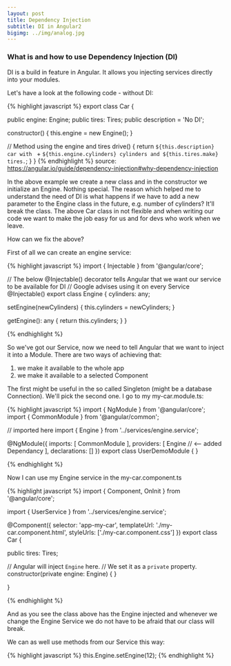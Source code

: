 ```yaml
---
layout: post
title: Dependency Injection
subtitle: DI in Angular2
bigimg: ../img/analog.jpg
---
```


### What is and how to use Dependency Injection (DI)

DI is a build in feature in Angular. It allows you injecting services directly into your modules. 

Let's have a look at the following code - without DI:

{% highlight javascript %}
export class Car {
 
  public engine: Engine;
  public tires: Tires;
  public description = 'No DI';
 
  constructor() {
    this.engine = new Engine();
  }
 
  // Method using the engine and tires
  drive() {
    return `${this.description} car with ` +
      `${this.engine.cylinders} cylinders and ${this.tires.make} tires.`;
  }
}
{% endhighlight %} 
source: https://angular.io/guide/dependency-injection#why-dependency-injection

In the above example we create a new class and in the constructor we initialize an Engine. Nothing special. The reason which
helped me to understand the need of DI is what happens if we have to add a new parameter to the Engine class in the future, e.g. number of cylinders?
It'll break the class. The above Car class in not flexible and when writing our code we want to make the job easy for us and for devs who work when we leave.

How can we fix the above?

First of all we can create an engine service:

{% highlight javascript %}
import { Injectable } from '@angular/core';

// The below @Injectable() decorator tells Angular that we want our service to be available for DI
// Google advises using it on every Service
@Injectable()
export class Engine {
  cylinders: any;

  setEngine(newCylinders) {
    this.cylinders = newCylinders;
  }

  getEngine(): any {
    return this.cylinders;
  }
}

{% endhighlight %} 

So we've got our Service, now we need to tell Angular that we want to inject it into a Module. There are two ways of achieving that:
1) we make it available to the whole app
2) we make it available to a selected Component

The first might be useful in the so called Singleton (might be a database Connection). We'll pick the second one. I go to my my-car.module.ts:

{% highlight javascript %}
import { NgModule } from '@angular/core';
import { CommonModule } from '@angular/common';

// imported here
import { Engine } from '../services/engine.service';

@NgModule({
  imports: [
    CommonModule
  ],
  providers: [
    Engine // <-- added Dependancy
  ],
  declarations: []
})
export class UserDemoModule { }

{% endhighlight %} 

Now I can use my Engine service in the my-car.component.ts

{% highlight javascript %}
import { Component, OnInit } from '@angular/core';

import { UserService } from '../services/engine.service';

@Component({
  selector: 'app-my-car',
  templateUrl: './my-car.component.html',
  styleUrls: ['./my-car.component.css']
})
export class Car {
 
  public tires: Tires;
 
  // Angular will inject `Engine` here.
  // We set it as a `private` property.
  constructor(private engine: Engine) {
  }
 
}

{% endhighlight %} 

And as you see the class above has the Engine injected and whenever we change the Engine Service we do not have to be afraid that our class 
will break.

We can as well use methods from our Service this way:

{% highlight javascript %}
  this.Engine.setEngine(12);
{% endhighlight %} 
